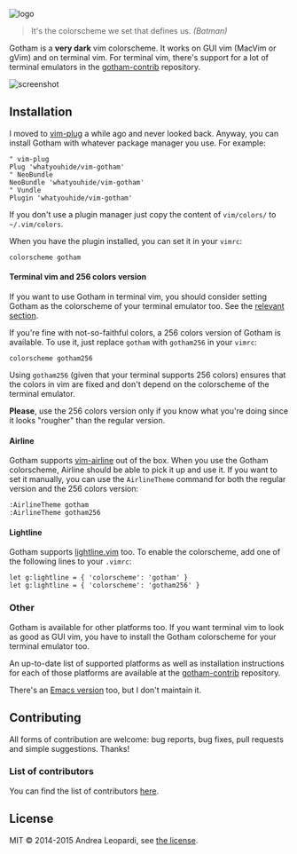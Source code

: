 ![logo][logo]


> It's the colorscheme we set that defines us. *(Batman)*

Gotham is a **very dark** vim colorscheme. It works on GUI vim (MacVim or gVim)
and on terminal vim. For terminal vim, there's support for a lot of terminal
emulators in the [gotham-contrib][gotham-contrib] repository.

![screenshot][screenshot]


## Installation

I moved to [vim-plug][vim-plug] a while ago and never looked back. Anyway, you
can install Gotham with whatever package manager you use. For example:

``` viml
" vim-plug
Plug 'whatyouhide/vim-gotham'
" NeoBundle
NeoBundle 'whatyouhide/vim-gotham'
" Vundle
Plugin 'whatyouhide/vim-gotham'
```

If you don't use a plugin manager just copy the content of `vim/colors/` to
`~/.vim/colors`.

When you have the plugin installed, you can set it in your `vimrc`:

``` viml
colorscheme gotham
```

#### Terminal vim and 256 colors version

If you want to use Gotham in terminal vim, you should consider setting Gotham as
the colorscheme of your terminal emulator too. See the [relevant
section](#other).

If you're fine with not-so-faithful colors, a 256 colors version of Gotham is
available. To use it, just replace `gotham` with `gotham256` in your `vimrc`:

``` viml
colorscheme gotham256
```

Using `gotham256` (given that your terminal supports 256 colors) ensures that
the colors in vim are fixed and don't depend on the colorscheme of the terminal
emulator.

**Please**, use the 256 colors version only if you know what you're doing since
it looks "rougher" than the regular version.

#### Airline

Gotham supports [vim-airline][vim-airline] out of the box. When you use the
Gotham colorscheme, Airline should be able to pick it up and use it. If you want
to set it manually, you can use the `AirlineTheme` command for both the regular
version and the 256 colors version:

    :AirlineTheme gotham
    :AirlineTheme gotham256

#### Lightline

Gotham supports [lightline.vim][lightline.vim] too. To enable the colorscheme,
add one of the following lines to your `.vimrc`:

``` viml
let g:lightline = { 'colorscheme': 'gotham' }
let g:lightline = { 'colorscheme': 'gotham256' }
```


### <a name=other></a>Other

Gotham is available for other platforms too. If you want terminal vim to look as
good as GUI vim, you have to install the Gotham colorscheme for your terminal
emulator too.

An up-to-date list of supported platforms as well as installation instructions
for each of those platforms are available at the
[gotham-contrib][gotham-contrib] repository.

There's an [Emacs version][emacs-version] too, but I don't maintain it.


## Contributing

All forms of contribution are welcome: bug reports, bug fixes, pull requests and
simple suggestions. Thanks!

### List of contributors

You can find the list of contributors [here][contributors].


## License

MIT &copy; 2014-2015 Andrea Leopardi, see [the license][license-file].


[logo]: http://i.imgur.com/FDLEzHC.png "Logo"
[screenshot]: http://i.imgur.com/NfRuHFN.png "A vim screenshot"
[license-file]: LICENSE.txt

[vim-plug]: https://github.com/junegunn/vim-plug
[gotham-contrib]: https://github.com/whatyouhide/gotham-contrib
[vim-airline]: https://github.com/bling/vim-airline
[lightline.vim]: https://github.com/itchyny/lightline.vim
[emacs-version]: https://github.com/wasamasa/gotham-theme
[contributors]: https://github.com/whatyouhide/vim-gotham/graphs/contributors
